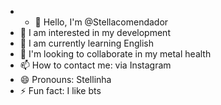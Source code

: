 - - 👋 Hello, I'm @Stellacomendador
- 👀 I am interested in my development
- 🌱 I am currently learning English
- 💞️ I'm looking to collaborate in my metal health
- 📫 How to contact me: via Instagram
- 😄 Pronouns: Stellinha
- ⚡ Fun fact: I like bts
<!---
Stellacomendador/Stellacomendador is a ✨ special ✨ repository because its `README.md` (this file) appears on your GitHub profile.
You can click the Preview link to take a look at your changes.
--->
